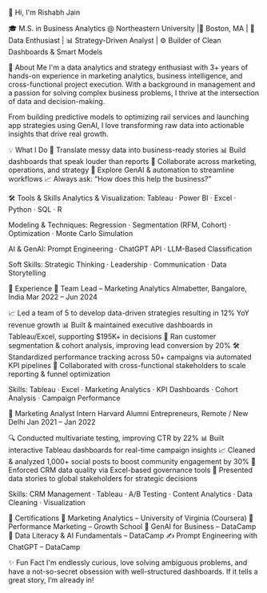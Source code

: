 👋 Hi, I'm Rishabh Jain

🎓 M.S. in Business Analytics @ Northeastern University |📍 Boston, MA | 🧠 Data Enthusiast | 📊 Strategy-Driven Analyst | ⚙️ Builder of Clean Dashboards & Smart Models

🚀 About Me
I'm a data analytics and strategy enthusiast with 3+ years of hands-on experience in marketing analytics, business intelligence, and cross-functional project execution. With a background in management and a passion for solving complex business problems, I thrive at the intersection of data and decision-making.

From building predictive models to optimizing rail services and launching app strategies using GenAI, I love transforming raw data into actionable insights that drive real growth.

💡 What I Do
🔎 Translate messy data into business-ready stories
📊 Build dashboards that speak louder than reports
🤝 Collaborate across marketing, operations, and strategy
🤖 Explore GenAI & automation to streamline workflows
📈 Always ask: “How does this help the business?”

🛠️ Tools & Skills
Analytics & Visualization:
Tableau · Power BI · Excel · Python · SQL · R

Modeling & Techniques:
Regression · Segmentation (RFM, Cohort) · Optimization · Monte Carlo Simulation

AI & GenAI:
Prompt Engineering · ChatGPT API · LLM-Based Classification

Soft Skills:
Strategic Thinking · Leadership · Communication · Data Storytelling

💼 Experience
🔹 Team Lead – Marketing Analytics
Almabetter, Bangalore, India
Mar 2022 – Jun 2024

📈 Led a team of 5 to develop data-driven strategies resulting in 12% YoY revenue growth
📊 Built & maintained executive dashboards in Tableau/Excel, supporting $195K+ in decisions
👥 Ran customer segmentation & cohort analysis, improving lead conversion by 20%
🛠️ Standardized performance tracking across 50+ campaigns via automated KPI pipelines
🤝 Collaborated with cross-functional stakeholders to scale reporting & funnel optimization

Skills: Tableau · Excel · Marketing Analytics · KPI Dashboards · Cohort Analysis · Campaign Performance

🔹 Marketing Analyst Intern
Harvard Alumni Entrepreneurs, Remote / New Delhi
Jan 2021 – Jan 2022

🔍 Conducted multivariate testing, improving CTR by 22%
📊 Built interactive Tableau dashboards for real-time campaign insights
📈 Cleaned & analyzed 1,000+ social posts to boost community engagement by 30%
🧹 Enforced CRM data quality via Excel-based governance tools
🎯 Presented data stories to global stakeholders for strategic decisions

Skills: CRM Management · Tableau · A/B Testing · Content Analytics · Data Cleaning · Visualization


📜 Certifications
📘 Marketing Analytics – University of Virginia (Coursera)
🎯 Performance Marketing – Growth School
🤖 GenAI for Business – DataCamp
🧠 Data Literacy & AI Fundamentals – DataCamp
✍️ Prompt Engineering with ChatGPT – DataCamp

✨ Fun Fact
I'm endlessly curious, love solving ambiguous problems, and have a not-so-secret obsession with well-structured dashboards. If it tells a great story, I’m already in!


